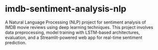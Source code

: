 # imdb-sentiment-analysis-nlp
A Natural Language Processing (NLP) project for sentiment analysis of IMDB movie reviews using deep learning techniques. This project involves data preprocessing, model training with LSTM-based architectures, evaluation, and a Streamlit-powered web app for real-time sentiment prediction.
